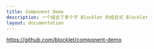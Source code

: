 ```yaml
---
title: Component Demo
description: 一个组合了多个子 Blocklet 的组合式 Blocklet
layout: documentation
---
```


<SampleInfo sampleName="component-demo" />

https://github.com/blocklet/component-demo
